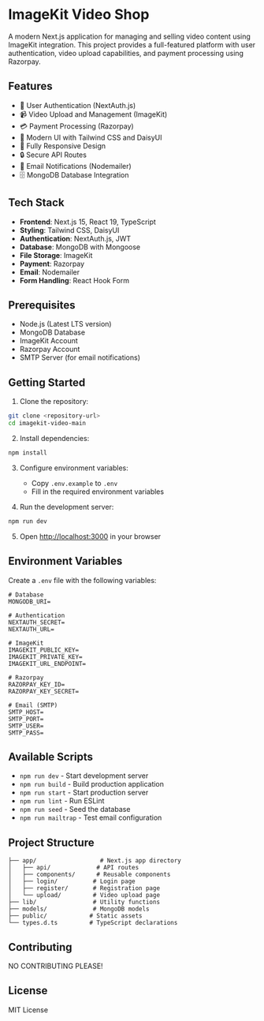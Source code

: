 # ImageKit Video Shop

A modern Next.js application for managing and selling video content using ImageKit integration. This project provides a full-featured platform with user authentication, video upload capabilities, and payment processing using Razorpay.

## Features

- 🔐 User Authentication (NextAuth.js)
- 📹 Video Upload and Management (ImageKit)
- 💳 Payment Processing (Razorpay)
- 🎨 Modern UI with Tailwind CSS and DaisyUI
- 📱 Fully Responsive Design
- 🔒 Secure API Routes
- 📧 Email Notifications (Nodemailer)
- 🗄️ MongoDB Database Integration

## Tech Stack

- **Frontend**: Next.js 15, React 19, TypeScript
- **Styling**: Tailwind CSS, DaisyUI
- **Authentication**: NextAuth.js, JWT
- **Database**: MongoDB with Mongoose
- **File Storage**: ImageKit
- **Payment**: Razorpay
- **Email**: Nodemailer
- **Form Handling**: React Hook Form

## Prerequisites

- Node.js (Latest LTS version)
- MongoDB Database
- ImageKit Account
- Razorpay Account
- SMTP Server (for email notifications)

## Getting Started

1. Clone the repository:
```bash
git clone <repository-url>
cd imagekit-video-main
```

2. Install dependencies:
```bash
npm install
```

3. Configure environment variables:
   - Copy `.env.example` to `.env`
   - Fill in the required environment variables

4. Run the development server:
```bash
npm run dev
```

5. Open [http://localhost:3000](http://localhost:3000) in your browser

## Environment Variables

Create a `.env` file with the following variables:

```env
# Database
MONGODB_URI=

# Authentication
NEXTAUTH_SECRET=
NEXTAUTH_URL=

# ImageKit
IMAGEKIT_PUBLIC_KEY=
IMAGEKIT_PRIVATE_KEY=
IMAGEKIT_URL_ENDPOINT=

# Razorpay
RAZORPAY_KEY_ID=
RAZORPAY_KEY_SECRET=

# Email (SMTP)
SMTP_HOST=
SMTP_PORT=
SMTP_USER=
SMTP_PASS=
```

## Available Scripts

- `npm run dev` - Start development server
- `npm run build` - Build production application
- `npm run start` - Start production server
- `npm run lint` - Run ESLint
- `npm run seed` - Seed the database
- `npm run mailtrap` - Test email configuration

## Project Structure

```
├── app/                  # Next.js app directory
│   ├── api/             # API routes
│   ├── components/      # Reusable components
│   ├── login/          # Login page
│   ├── register/       # Registration page
│   └── upload/         # Video upload page
├── lib/                # Utility functions
├── models/             # MongoDB models
├── public/            # Static assets
└── types.d.ts         # TypeScript declarations
```

## Contributing

NO CONTRIBUTING PLEASE!

## License

MIT License 

